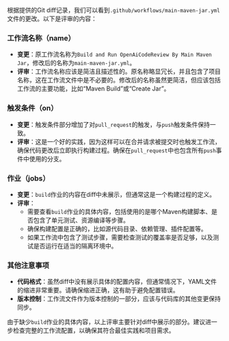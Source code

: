 根据提供的Git diff记录，我们可以看到`.github/workflows/main-maven-jar.yml`文件的更改。以下是评审的内容：

### 工作流名称（name）

- **变更**：原工作流名称为`Build and Run OpenAiCodeReview By Main Maven Jar`，修改后的名称为`main-maven-jar.yml`。
- **评审**：工作流名称应该是简洁且描述性的。原名称略显冗长，并且包含了项目名称，这在工作流文件中是不必要的。修改后的名称虽然更简洁，但应该包括工作流的主要功能，比如“Maven Build”或“Create Jar”。

### 触发条件（on）

- **变更**：触发条件部分增加了对`pull_request`的触发，与`push`触发条件保持一致。
- **评审**：这是一个好的实践，因为这样可以在合并请求被提交时也触发工作流，确保代码更改后立即执行构建过程。确保在`pull_request`中也包含所有`push`事件中使用的分支。

### 作业（jobs）

- **变更**：`build`作业的内容在diff中未展示，但通常这是一个构建过程的定义。
- **评审**：
  - 需要查看`build`作业的具体内容，包括使用的是哪个Maven构建脚本、是否包含了单元测试、资源编译等步骤。
  - 确保构建配置是正确的，比如源代码目录、依赖管理、插件配置等。
  - 如果工作流中包含了测试步骤，需要检查测试的覆盖率是否足够，以及测试是否运行在适当的隔离环境中。

### 其他注意事项

- **代码格式**：虽然diff中没有展示具体的配置内容，但通常情况下，YAML文件的缩进非常重要。请确保缩进正确，这有助于避免配置错误。
- **版本控制**：工作流文件作为版本控制的一部分，应该与代码库的其他变更保持同步。

由于缺少`build`作业的具体内容，以上评审主要针对diff中展示的部分。建议进一步检查完整的工作流配置，以确保其符合最佳实践和项目需求。